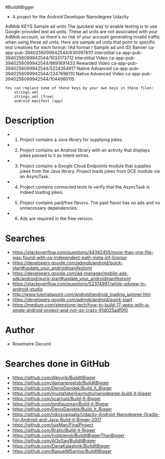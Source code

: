 #BuildItBigger
- A project for the Android Developer Nanodegree Udacity

AdMob KEYS
    Sample ad units
    The quickest way to enable testing is to use Google-provided test ad units.
    These ad units are not associated with your AdMob account, so there's no risk of your account
    generating invalid traffic when using these ad units. Here are sample ad units that point to
    specific test creatives for each format: (Ad format / Sample ad unit ID)
    Banner
    ca-app-pub-3940256099942544/6300978111
    Interstitial
    ca-app-pub-3940256099942544/1033173712
    Interstitial Video
    ca-app-pub-3940256099942544/8691691433
    Rewarded Video
    ca-app-pub-3940256099942544/5224354917
    Native Advanced
    ca-app-pub-3940256099942544/2247696110
    Native Advanced Video
    ca-app-pub-3940256099942544/1044960115

    You can replace some of these keys by your own keys in these files:
        strings.xml
        strings.xml (free)
        android manifest (app)

# Description
-    1) Project contains a Java library for supplying jokes.
-    2) Project contains an Android library with an activity that displays jokes passed to it as intent extras.
-    3) Project contains a Google Cloud Endpoints module that supplies jokes from the Java library. Project loads jokes from GCE module via an AsyncTask.
-    4) Project contains connected tests to verify that the AsyncTask is indeed loading jokes.
-    5) Project contains paid/free flavors. The paid flavor has no ads and no unnecessary dependencies.
-    6) Ads are required in the free version.

# Searches
-    https://stackoverflow.com/questions/44342455/more-than-one-file-was-found-with-os-independent-path-meta-inf-license
-    https://developers.google.com/admob/android/quick-start#update_your_androidmanifestxml
-    https://developers.google.com/ad-manager/mobile-ads-sdk/android/quick-start#update_your_androidmanifestxml
-    https://stackoverflow.com/questions/52374997/white-adview-in-android-studio
-    http://www.tutorialspoint.com/android/android_loading_spinner.htm
-    https://developers.google.com/admob/android/quick-start
-    https://medium.com/stepstone-tech/how-to-build-17-apps-with-a-single-android-project-and-not-go-crazy-91d025adf0f0

# Author
-    Rosemeire Deconti

# Searches done in GitHub
-    https://github.com/djkovrik/BuildItBigger
-    https://github.com/damanpreetsb/BuildItBigger
-    https://github.com/DenisDavidek/Build_It_Bigger
-    https://github.com/mustafaberkaymutlu/nanodegree-build-it-bigger
-    https://github.com/scarrupt/Build-It-Bigger
-    https://github.com/jordiguzman/Build-it-Bigger
-    https://github.com/DenisDavidek/Build_It_Bigger
-    https://github.com/nikosvaggalis/Udacity-Android-Nanodegree-Gradle-For-Android-and-Java-Build-it-Bigger-2017
-    https://github.com/luisMan/FinalProject
-    https://github.com/Rratio/Build-It-Bigger
-    https://github.com/trobbierob/BuildItBiggerThanBigger
-    https://github.com/Al3xSav/BuildItBigger
-    https://github.com/DariaKalashnik/BuildItBigger
-    https://github.com/RaquelMSantos/BuildItBigger
